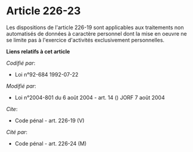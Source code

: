 # Article 226-23

Les dispositions de l'article 226-19 sont applicables aux traitements non automatisés de données à caractère personnel dont
la mise en oeuvre ne se limite pas à l'exercice d'activités exclusivement personnelles.

**Liens relatifs à cet article**

_Codifié par_:

  - Loi n°92-684 1992-07-22

_Modifié par_:

  - Loi n°2004-801 du 6 août 2004 - art. 14 () JORF 7 août 2004

_Cite_:

  - Code pénal - art. 226-19 (V)

_Cité par_:

  - Code pénal - art. 226-24 (M)

